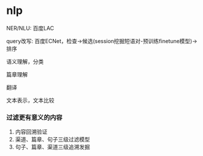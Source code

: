 # nlp

NER/NLU: 百度LAC

query改写: 百度ECNet，检查-&gt;候选\(session挖掘短语对-预训练finetune模型\)-&gt;排序

语义理解，分类

篇章理解

翻译

文本表示，文本比较



### 过滤更有意义的内容

1. 内容回溯验证
2. 渠道、篇章、句子三级过滤模型
3. 句子、篇章、渠道三级追溯发掘



